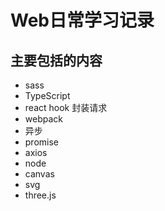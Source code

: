 # Web日常学习记录
## 主要包括的内容
* sass
* TypeScript
* react hook 封装请求
* webpack
* 异步
* promise
* axios
* node
* canvas
* svg
* three.js
  

